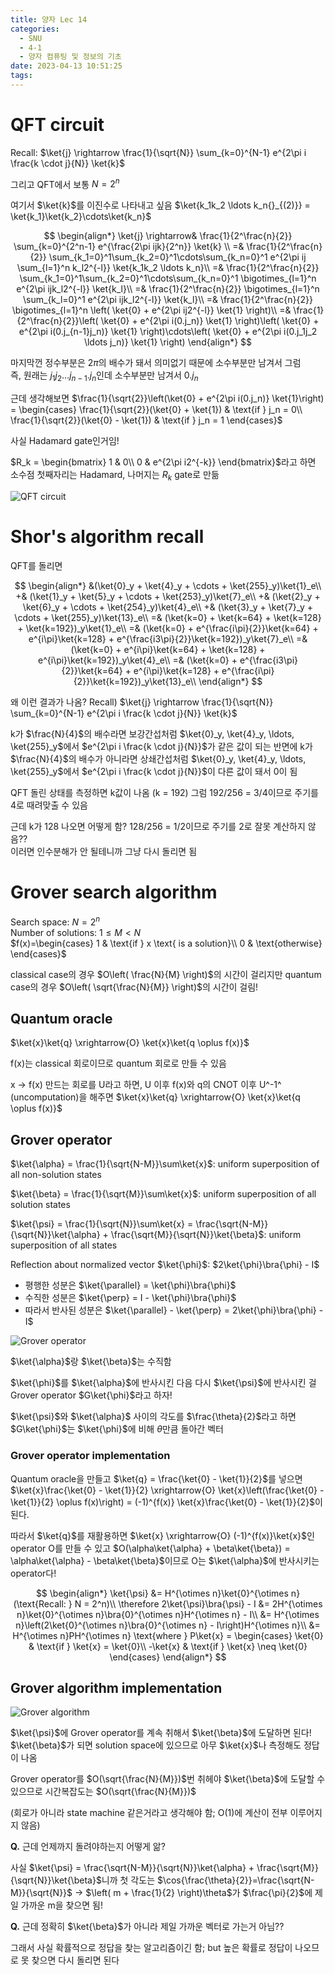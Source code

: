 ```yaml
---
title: 양자 Lec 14
categories:
  - SNU
  - 4-1
  - 양자 컴퓨팅 및 정보의 기초
date: 2023-04-13 10:51:25
tags:
---
```


# QFT circuit

Recall: $\ket{j} \rightarrow \frac{1}{\sqrt{N}} \sum_{k=0}^{N-1} e^{2\pi i \frac{k \cdot j}{N}} \ket{k}$

그리고 QFT에서 보통 $N=2^n$

여기서 $\ket{k}$를 이진수로 나타내고 싶음 $\ket{k_1k_2 \ldots k_n{}_{(2)}} = \ket{k_1}\ket{k_2}\cdots\ket{k_n}$

$$
\begin{align*}
\ket{j} \rightarrow& \frac{1}{2^\frac{n}{2}} \sum_{k=0}^{2^n-1} e^{\frac{2\pi ijk}{2^n}} \ket{k} \\
=& \frac{1}{2^\frac{n}{2}} \sum_{k_1=0}^1\sum_{k_2=0}^1\cdots\sum_{k_n=0}^1 e^{2\pi ij \sum_{l=1}^n k_l2^{-l}} \ket{k_1k_2 \ldots k_n}\\
=& \frac{1}{2^\frac{n}{2}} \sum_{k_1=0}^1\sum_{k_2=0}^1\cdots\sum_{k_n=0}^1 \bigotimes_{l=1}^n e^{2\pi ijk_l2^{-l}} \ket{k_l}\\
=& \frac{1}{2^\frac{n}{2}} \bigotimes_{l=1}^n \sum_{k_l=0}^1 e^{2\pi ijk_l2^{-l}} \ket{k_l}\\
=& \frac{1}{2^\frac{n}{2}} \bigotimes_{l=1}^n \left( \ket{0} + e^{2\pi ij2^{-l}} \ket{1} \right)\\
=& \frac{1}{2^\frac{n}{2}}\left( \ket{0} + e^{2\pi i(0.j_n)} \ket{1} \right)\left( \ket{0} + e^{2\pi i(0.j_{n-1}j_n)} \ket{1} \right)\cdots\left( \ket{0} + e^{2\pi i(0.j_1j_2 \ldots j_n)} \ket{1} \right)
\end{align*}
$$

마지막껀 정수부분은 $2\pi$의 배수가 돼서 의미없기 때문에 소수부분만 남겨서 그럼  
즉, 원래는 $j_1j_2 \ldots j_{n-1}.j_n$인데 소수부분만 남겨서 $0.j_n$

근데 생각해보면 $\frac{1}{\sqrt{2}}\left(\ket{0} + e^{2\pi i(0.j_n)} \ket{1}\right) = \begin{cases}
  \frac{1}{\sqrt{2}}(\ket{0} + \ket{1}) & \text{if } j_n = 0\\
  \frac{1}{\sqrt{2}}(\ket{0} - \ket{1}) & \text{if } j_n = 1
\end{cases}$

사실 Hadamard gate인거임!

$R_k = \begin{bmatrix}
  1 & 0\\
  0 & e^{2\pi i2^{-k}}
\end{bmatrix}$라고 하면 소수점 첫째자리는 Hadamard, 나머지는 $R_k$ gate로 만듦

![QFT circuit](qft_circuit.png)

# Shor's algorithm recall

QFT를 돌리면

$$
\begin{align*}
&(\ket{0}_y + \ket{4}_y + \cdots + \ket{255}_y)\ket{1}_e\\
+& (\ket{1}_y + \ket{5}_y + \cdots + \ket{253}_y)\ket{7}_e\\
+& (\ket{2}_y + \ket{6}_y + \cdots + \ket{254}_y)\ket{4}_e\\
+& (\ket{3}_y + \ket{7}_y + \cdots + \ket{255}_y)\ket{13}_e\\
=& (\ket{k=0} + \ket{k=64} + \ket{k=128} + \ket{k=192})_y\ket{1}_e\\
=& (\ket{k=0} + e^{\frac{i\pi}{2}}\ket{k=64} + e^{i\pi}\ket{k=128} + e^{\frac{i3\pi}{2}}\ket{k=192})_y\ket{7}_e\\
=& (\ket{k=0} + e^{i\pi}\ket{k=64} + \ket{k=128} + e^{i\pi}\ket{k=192})_y\ket{4}_e\\
=& (\ket{k=0} + e^{\frac{i3\pi}{2}}\ket{k=64} + e^{i\pi}\ket{k=128} + e^{\frac{i\pi}{2}}\ket{k=192})_y\ket{13}_e\\
\end{align*}
$$

왜 이런 결과가 나옴? Recall) $\ket{j} \rightarrow \frac{1}{\sqrt{N}} \sum_{k=0}^{N-1} e^{2\pi i \frac{k \cdot j}{N}} \ket{k}$

k가 $\frac{N}{4}$의 배수라면 보강간섭처럼 $\ket{0}_y, \ket{4}_y, \ldots, \ket{255}_y$에서 $e^{2\pi i \frac{k \cdot j}{N}}$가 같은 값이 되는 반면에 k가 $\frac{N}{4}$의 배수가 아니라면 상쇄간섭처럼 $\ket{0}_y, \ket{4}_y, \ldots, \ket{255}_y$에서 $e^{2\pi i \frac{k \cdot j}{N}}$이 다른 값이 돼서 0이 됨

QFT 돌린 상태를 측정하면 k값이 나옴 (k = 192) 그럼 192/256 = 3/4이므로 주기를 4로 때려맞출 수 있음

근데 k가 128 나오면 어떻게 함? 128/256 = 1/2이므로 주기를 2로 잘못 계산하지 않음??  
이러면 인수분해가 안 될테니까 그냥 다시 돌리면 됨

# Grover search algorithm

Search space: $N = 2^n$  
Number of solutions: $1 \leq M < N$  
$f(x)=\begin{cases}
  1 & \text{if } x \text{ is a solution}\\
  0 & \text{otherwise}
\end{cases}$

classical case의 경우 $O\left( \frac{N}{M} \right)$의 시간이 걸리지만 quantum case의 경우 $O\left( \sqrt{\frac{N}{M}} \right)$의 시간이 걸림!

## Quantum oracle

$\ket{x}\ket{q} \xrightarrow{O} \ket{x}\ket{q \oplus f(x)}$

f(x)는 classical 회로이므로 quantum 회로로 만들 수 있음

x -> f(x) 만드는 회로를 U라고 하면, U 이후 f(x)와 q의 CNOT 이후 U^-1^ (uncomputation)을 해주면 $\ket{x}\ket{q} \xrightarrow{O} \ket{x}\ket{q \oplus f(x)}$

## Grover operator

$\ket{\alpha} = \frac{1}{\sqrt{N-M}}\sum\ket{x}$: uniform superposition of all non-solution states

$\ket{\beta} = \frac{1}{\sqrt{M}}\sum\ket{x}$: uniform superposition of all solution states

$\ket{\psi} = \frac{1}{\sqrt{N}}\sum\ket{x} = \frac{\sqrt{N-M}}{\sqrt{N}}\ket{\alpha} + \frac{\sqrt{M}}{\sqrt{N}}\ket{\beta}$: uniform superposition of all states

Reflection about normalized vector $\ket{\phi}$: $2\ket{\phi}\bra{\phi} - I$

- 평행한 성분은 $\ket{\parallel} = \ket{\phi}\bra{\phi}$
- 수직한 성분은 $\ket{\perp} = I - \ket{\phi}\bra{\phi}$
- 따라서 반사된 성분은 $\ket{\parallel} - \ket{\perp} = 2\ket{\phi}\bra{\phi} - I$

![Grover operator](grover_operator.png)

$\ket{\alpha}$랑 $\ket{\beta}$는 수직함

$\ket{\phi}$를 $\ket{\alpha}$에 반사시킨 다음 다시 $\ket{\psi}$에 반사시킨 걸 Grover operator $G\ket{\phi}$라고 하자!

$\ket{\psi}$와 $\ket{\alpha}$ 사이의 각도를 $\frac{\theta}{2}$라고 하면 $G\ket{\phi}$는 $\ket{\phi}$에 비해 $\theta$만큼 돌아간 벡터

### Grover operator implementation

Quantum oracle을 만들고 $\ket{q} = \frac{\ket{0} - \ket{1}}{2}$를 넣으면 $\ket{x}\frac{\ket{0} - \ket{1}}{2} \xrightarrow{O} \ket{x}\left(\frac{\ket{0} - \ket{1}}{2} \oplus f(x)\right) = (-1)^{f(x)} \ket{x}\frac{\ket{0} - \ket{1}}{2}$이 된다.

따라서 $\ket{q}$를 재활용하면 $\ket{x} \xrightarrow{O} (-1)^{f(x)}\ket{x}$인 operator O를 만들 수 있고 $O(\alpha\ket{\alpha} + \beta\ket{\beta}) = \alpha\ket{\alpha} - \beta\ket{\beta}$이므로 O는 $\ket{\alpha}$에 반사시키는 operator다!

$$
\begin{align*}
  \ket{\psi} &= H^{\otimes n}\ket{0}^{\otimes n} (\text{Recall: } N = 2^n)\\
  \therefore 2\ket{\psi}\bra{\psi} - I &= 2H^{\otimes n}\ket{0}^{\otimes n}\bra{0}^{\otimes n}H^{\otimes n} - I\\
  &= H^{\otimes n}\left(2\ket{0}^{\otimes n}\bra{0}^{\otimes n} - I\right)H^{\otimes n}\\
  &= H^{\otimes n}PH^{\otimes n} \text{where } P\ket{x} = \begin{cases}
    \ket{0} & \text{if } \ket{x} = \ket{0}\\
    -\ket{x} & \text{if } \ket{x} \neq \ket{0}
  \end{cases}
\end{align*}
$$

## Grover algorithm implementation

![Grover algorithm](grover_algorithm.png)

$\ket{\psi}$에 Grover operator를 계속 취해서 $\ket{\beta}$에 도달하면 된다! $\ket{\beta}$가 되면 solution space에 있으므로 아무 $\ket{x}$나 측정해도 정답이 나옴

Grover operator를 $O(\sqrt{\frac{N}{M}})$번 취헤야 $\ket{\beta}$에 도달할 수 있으므로 시간복잡도는 $O(\sqrt{\frac{N}{M}})$

(회로가 아니라 state machine 같은거라고 생각해야 함; O(1)에 계산이 전부 이루어지지 않음)

**Q.** 근데 언제까지 돌려야하는지 어떻게 앎?

사실 $\ket{\psi} = \frac{\sqrt{N-M}}{\sqrt{N}}\ket{\alpha} + \frac{\sqrt{M}}{\sqrt{N}}\ket{\beta}$니까 첫 각도는 $\cos{\frac{\theta}{2}}=\frac{\sqrt{N-M}}{\sqrt{N}}$ -> $\left( m + \frac{1}{2} \right)\theta$가 $\frac{\pi}{2}$에 제일 가까운 m을 찾으면 됨!

**Q.** 근데 정확히 $\ket{\beta}$가 아니라 제일 가까운 벡터로 가는거 아님??

그래서 사실 확률적으로 정답을 찾는 알고리즘이긴 함; but 높은 확률로 정답이 나오므로 못 찾으면 다시 돌리면 된다
